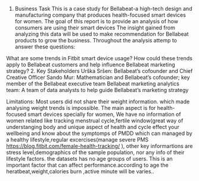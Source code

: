 1. Business Task
This is a case study for Bellabeat-a high-tech design and manufacturing company that produces health-focused smart devices for women. The goal of this report is to provide an analysis of how consumers are using their smart devices The insight gained from analyzing this data will be used to make recommendation for Bellabeat products to grow the business. Throughout the analysis attemp to answer these questions:

What are some trends in Fitbit smart device usage?
How could these trends apply to Bellabeat customers and help influence Bellabeat marketing strategy?
2. Key Stakeholders
Urška Sršen: Bellabeat’s cofounder and Chief Creative Officer Sando Mur: Mathematician and Bellabeat’s cofounder; key member of the Bellabeat executive team Bellabeat marketing analytics team: A team of data analysts to help guide Bellabeat’s marketing strategy

Limitations:
Most users did not share their weight information. which made analysing weight trends is impossible.
The main aspect is for health-focused smart devices specially for women, We have no information of women related like tracking menstrual cycle,fertile window(great way of understanging body and unique aspect of health and cycle effect your wellbeing and know about the symptomps of PMDD which can managed by a healthy lifestyle,regular excercises(manage severe PMS https://blog.fitbit.com/female-health-tracking/ ), other key informartions are stress level,demographics of the sample population, nor any info of their lifestyle factors.
the datasets has no age groups of users. This is an important factor that can affect performance.according to age the heratbeat,weight,calories burn ,active minute will be varies..
